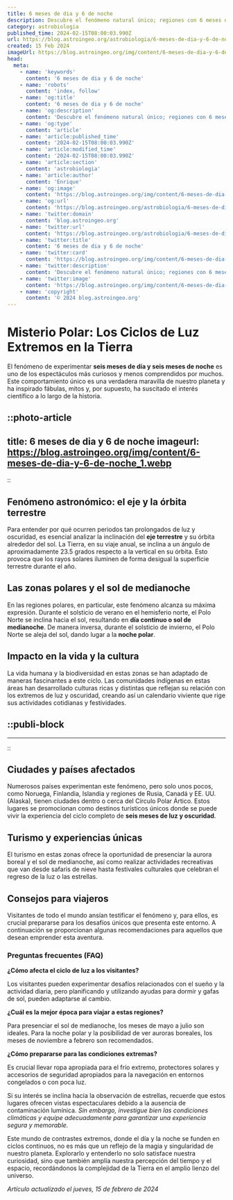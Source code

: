 ```yaml
---
title: 6 meses de dia y 6 de noche
description: Descubre el fenómeno natural único; regiones con 6 meses de luz continua seguidos por 6 de oscuridad total. Aprende cómo sucede.
category: astrobiologia
published_time: 2024-02-15T08:00:03.990Z
url: https://blog.astroingeo.org/astrobiologia/6-meses-de-dia-y-6-de-noche
created: 15 Feb 2024
imageUrl: https://blog.astroingeo.org/img/content/6-meses-de-dia-y-6-de-noche_1.webp
head:
  meta:
    - name: 'keywords'
      content: '6 meses de dia y 6 de noche'
    - name: 'robots'
      content: 'index, follow'
    - name: 'og:title'
      content: '6 meses de dia y 6 de noche'
    - name: 'og:description'
      content: 'Descubre el fenómeno natural único; regiones con 6 meses de luz continua seguidos por 6 de oscuridad total. Aprende cómo sucede.'
    - name: 'og:type'
      content: 'article'
    - name: 'article:published_time'
      content: '2024-02-15T08:00:03.990Z'
    - name: 'article:modified_time'
      content: '2024-02-15T08:00:03.990Z'
    - name: 'article:section'
      content: 'astrobiologia'
    - name: 'article:author'
      content: 'Enrique'
    - name: 'og:image'
      content: 'https://blog.astroingeo.org/img/content/6-meses-de-dia-y-6-de-noche_1.webp'
    - name: 'og:url'
      content: 'https://blog.astroingeo.org/astrobiologia/6-meses-de-dia-y-6-de-noche'
    - name: 'twitter:domain'
      content: 'blog.astroingeo.org'
    - name: 'twitter:url'
      content: 'https://blog.astroingeo.org/astrobiologia/6-meses-de-dia-y-6-de-noche'
    - name: 'twitter:title'
      content: '6 meses de dia y 6 de noche'
    - name: 'twitter:card'
      content: 'https://blog.astroingeo.org/img/content/6-meses-de-dia-y-6-de-noche_1.webp'
    - name: 'twitter:description'
      content: 'Descubre el fenómeno natural único; regiones con 6 meses de luz continua seguidos por 6 de oscuridad total. Aprende cómo sucede.'
    - name: 'twitter:image'
      content: 'https://blog.astroingeo.org/img/content/6-meses-de-dia-y-6-de-noche_1.webp'
    - name: 'copyright'
      content: '© 2024 blog.astroingeo.org'
---
```

# Misterio Polar: Los Ciclos de Luz Extremos en la Tierra

El fenómeno de experimentar **seis meses de día y seis meses de noche** es uno de los espectáculos más curiosos y menos comprendidos por muchos. Este comportamiento único es una verdadera maravilla de nuestro planeta y ha inspirado fábulas, mitos y, por supuesto, ha suscitado el interés científico a lo largo de la historia.


::photo-article
---
title: 6 meses de dia y 6 de noche
imageurl: https://blog.astroingeo.org/img/content/6-meses-de-dia-y-6-de-noche_1.webp
---
::


## Fenómeno astronómico: el eje y la órbita terrestre

Para entender por qué ocurren periodos tan prolongados de luz y oscuridad, es esencial analizar la inclinación del **eje terrestre** y su órbita alrededor del sol. La Tierra, en su viaje anual, se inclina a un ángulo de aproximadamente 23.5 grados respecto a la vertical en su órbita. Esto provoca que los rayos solares iluminen de forma desigual la superficie terrestre durante el año.

## Las zonas polares y el sol de medianoche

En las regiones polares, en particular, este fenómeno alcanza su máxima expresión. Durante el solsticio de verano en el hemisferio norte, el Polo Norte se inclina hacia el sol, resultando en **día continuo o sol de medianoche**. De manera inversa, durante el solsticio de invierno, el Polo Norte se aleja del sol, dando lugar a la **noche polar**.

## Impacto en la vida y la cultura

La vida humana y la biodiversidad en estas zonas se han adaptado de maneras fascinantes a este ciclo. Las comunidades indígenas en estas áreas han desarrollado culturas ricas y distintas que reflejan su relación con los extremos de luz y oscuridad, creando así un calendario viviente que rige sus actividades cotidianas y festividades.


  ::publi-block
  ---
  ---
  ::
  
  
## Ciudades y países afectados

Numerosos países experimentan este fenómeno, pero solo unos pocos, como Noruega, Finlandia, Islandia y regiones de Rusia, Canadá y EE. UU. (Alaska), tienen ciudades dentro o cerca del Círculo Polar Ártico. Estos lugares se promocionan como destinos turísticos únicos donde se puede vivir la experiencia del ciclo completo de **seis meses de luz y oscuridad**.

## Turismo y experiencias únicas

El turismo en estas zonas ofrece la oportunidad de presenciar la aurora boreal y el sol de medianoche, así como realizar actividades recreativas que van desde safaris de nieve hasta festivales culturales que celebran el regreso de la luz o las estrellas.

## Consejos para viajeros

Visitantes de todo el mundo ansían testificar el fenómeno y, para ellos, es crucial prepararse para los desafíos únicos que presenta este entorno. A continuación se proporcionan algunas recomendaciones para aquellos que desean emprender esta aventura.

### Preguntas frecuentes (FAQ)

**¿Cómo afecta el ciclo de luz a los visitantes?**

Los visitantes pueden experimentar desafíos relacionados con el sueño y la actividad diaria, pero planificando y utilizando ayudas para dormir y gafas de sol, pueden adaptarse al cambio.

**¿Cuál es la mejor época para viajar a estas regiones?**

Para presenciar el sol de medianoche, los meses de mayo a julio son ideales. Para la noche polar y la posibilidad de ver auroras boreales, los meses de noviembre a febrero son recomendados.

**¿Cómo prepararse para las condiciones extremas?**

Es crucial llevar ropa apropiada para el frío extremo, protectores solares y accesorios de seguridad apropiados para la navegación en entornos congelados o con poca luz.

Si su interés se inclina hacia la observación de estrellas, recuerde que estos lugares ofrecen vistas espectaculares debido a la ausencia de contaminación lumínica. *Sin embargo, investigue bien las condiciones climáticas y equipe adecuadamente para garantizar una experiencia segura y memorable.*

Este mundo de contrastes extremos, donde el día y la noche se funden en ciclos continuos, no es más que un reflejo de la magia y singularidad de nuestro planeta. Explorarlo y entenderlo no solo satisface nuestra curiosidad, sino que también amplía nuestra percepción del tiempo y el espacio, recordándonos la complejidad de la Tierra en el amplio lienzo del universo.

_Artículo actualizado el jueves, 15 de febrero de 2024_